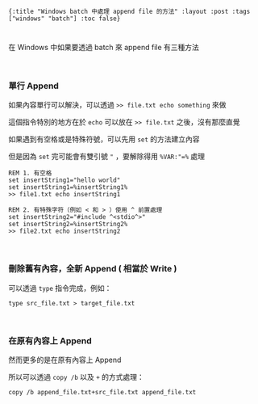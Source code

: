     {:title "Windows batch 中處理 append file 的方法" :layout :post :tags ["windows" "batch"] :toc false}


# 


## 

在 Windows 中如果要透過 batch 來 append file 有三種方法

<br>


### 單行 Append

如果內容單行可以解決，可以透過 `>> file.txt echo something` 來做

這個指令特別的地方在於 `echo` 可以放在 `>> file.txt` 之後，沒有那麼直覺

如果遇到有空格或是特殊符號，可以先用 `set` 的方法建立內容

但是因為 `set` 完可能會有雙引號 `"` ，要解除得用 `%VAR:"=%` 處理

    REM 1. 有空格
    set insertString1="hello world"
    set insertString1=%insertString1%
    >> file1.txt echo insertString1
    
    REM 2. 有特殊字符（例如 < 和 > ）使用 ^ 前置處理
    set insertString2="#include ^<stdio^>"
    set insertString2=%insertString2%
    >> file2.txt echo insertString2

<br>


### 刪除舊有內容，全新 Append ( 相當於 Write )

可以透過 `type` 指令完成，例如：

    type src_file.txt > target_file.txt

<br>


### 在原有內容上 Append

然而更多的是在原有內容上 Append

所以可以透過 `copy /b` 以及 `+` 的方式處理：

    copy /b append_file.txt+src_file.txt append_file.txt

